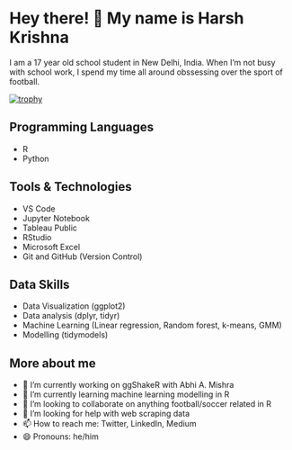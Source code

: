# Hey there! 👋 My name is Harsh Krishna

I am a 17 year old school student in New Delhi, India. When I’m not busy with school work, I spend my time all around obssessing over the sport of football.

[![trophy](https://github-profile-trophy.vercel.app/?username=harshkrishna17&theme=onedark)](https://github.com/ryo-ma/github-profile-trophy)


## Programming Languages

- R
- Python

## Tools & Technologies

- VS Code
- Jupyter Notebook
- Tableau Public
- RStudio
- Microsoft Excel
- Git and GitHub (Version Control)

## Data Skills

- Data Visualization (ggplot2)
- Data analysis (dplyr, tidyr)
- Machine Learning (Linear regression, Random forest, k-means, GMM)
- Modelling (tidymodels)

## More about me

- 🔭 I’m currently working on ggShakeR with Abhi A. Mishra
- 🌱 I’m currently learning machine learning modelling in R
- 👯 I’m looking to collaborate on anything football/soccer related in R
- 🤔 I’m looking for help with web scraping data
- 📫 How to reach me: Twitter, LinkedIn, Medium
- 😄 Pronouns: he/him


<!--
**harshkrishna17/harshkrishna17** is a ✨ _special_ ✨ repository because its `README.md` (this file) appears on your GitHub profile.

Here are some ideas to get you started:

- 🔭 I’m currently working on ...
- 🌱 I’m currently learning ...
- 👯 I’m looking to collaborate on ...
- 🤔 I’m looking for help with ...
- 💬 Ask me about ...
- 📫 How to reach me: ...
- 😄 Pronouns: ...
- ⚡ Fun fact: ...
-->
